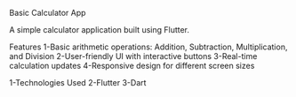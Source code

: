 Basic Calculator App

A simple calculator application built using Flutter.

Features
1-Basic arithmetic operations: Addition, Subtraction, Multiplication, and Division
2-User-friendly UI with interactive buttons
3-Real-time calculation updates
4-Responsive design for different screen sizes



1-Technologies Used
2-Flutter
3-Dart
